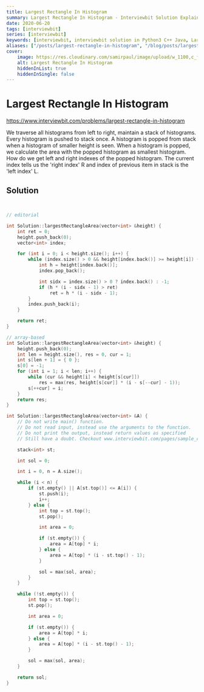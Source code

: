 ```yaml
---
title: Largest Rectangle In Histogram
summary: Largest Rectangle In Histogram - Interviewbit Solution Explained
date: 2020-06-20
tags: [interviewbit]
series: [interviewbit]
keywords: [interviewbit, interviewbit solution in Python3 C++ Java, Largest Rectangle In Histogram solution]
aliases: ["/posts/largest-rectangle-in-histogram", "/blog/posts/largest-rectangle-in-histogram", "/largest-rectangle-in-histogram"]
cover:
    image: https://res.cloudinary.com/samirpaul/image/upload/w_1100,c_fit,co_rgb:FFFFFF,l_text:Arial_70_bold:Largest Rectangle In Histogram - Solution Explained/problem-solving.webp
    alt: Largest Rectangle In Histogram
    hiddenInList: true
    hiddenInSingle: false
---
```


# Largest Rectangle In Histogram

https://www.interviewbit.com/problems/largest-rectangle-in-histogram



We traverse all histograms from left to right, maintain a stack of histograms.
Every histogram is pushed to stack once.
A histogram is popped from stack when a histogram of smaller height is seen.
When a histogram is popped, we calculate the area with the popped histogram as smallest histogram.
How do we get left and right indexes of the popped histogram.
The current index tells us the 'right index' R and index of previous item in stack is the 'left index' L. 

## Solution

```cpp


// editorial

int Solution::largestRectangleArea(vector<int> &height) {
    int ret = 0;
    height.push_back(0);
    vector<int> index;

    for (int i = 0; i < height.size(); i++) {
        while (index.size() > 0 && height[index.back()] >= height[i]) {
            int h = height[index.back()];
            index.pop_back();

            int sidx = index.size() > 0 ? index.back() : -1;
            if (h * (i - sidx - 1) > ret)
                ret = h * (i - sidx - 1);
        }
        index.push_back(i);
    }

    return ret;
}

// array-based
int Solution::largestRectangleArea(vector<int> &height) {
    height.push_back(0);
    int len = height.size(), res = 0, cur = 1;
    int s[len + 1] = { 0 };
    s[0] = -1;
    for (int i = 1; i < len; i++) {
        while (cur && height[i] < height[s[cur]])
            res = max(res, height[s[cur]] * (i - s[--cur] - 1));
        s[++cur] = i;
    }
    return res;
}

int Solution::largestRectangleArea(vector<int> &A) {
    // Do not write main() function.
    // Do not read input, instead use the arguments to the function.
    // Do not print the output, instead return values as specified
    // Still have a doubt. Checkout www.interviewbit.com/pages/sample_codes/ for more details

    stack<int> st;

    int sol = 0;

    int i = 0, n = A.size();

    while (i < n) {
        if (st.empty() || A[st.top()] <= A[i]) {
            st.push(i);
            i++;
        } else {
            int top = st.top();
            st.pop();

            int area = 0;

            if (st.empty()) {
                area = A[top] * i;
            } else {
                area = A[top] * (i - st.top() - 1);
            }

            sol = max(sol, area);
        }
    }

    while (!st.empty()) {
        int top = st.top();
        st.pop();

        int area = 0;

        if (st.empty()) {
            area = A[top] * i;
        } else {
            area = A[top] * (i - st.top() - 1);
        }

        sol = max(sol, area);
    }

    return sol;
}
```